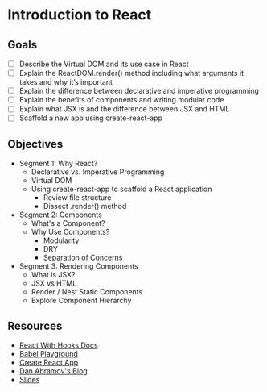 # Introduction to React

## Goals

- [ ] Describe the Virtual DOM and its use case in React
- [ ] Explain the ReactDOM.render() method including what arguments it takes and why it’s important
- [ ] Explain the difference between declarative and imperative programming
- [ ] Explain the benefits of components and writing modular code
- [ ] Explain what JSX is and the difference between JSX and HTML
- [ ] Scaffold a new app using create-react-app

## Objectives

- Segment 1: Why React?
    - Declarative vs. Imperative Programming
    - Virtual DOM
    - Using create-react-app to scaffold a React application
        - Review file structure
        - Dissect .render() method
- Segment 2: Components
    - What's a Component?
    - Why Use Components?
        - Modularity
        - DRY
        - Separation of Concerns
- Segment 3: Rendering Components
    - What is JSX?
    - JSX vs HTML
    - Render / Nest Static Components
    - Explore Component Hierarchy

## Resources

- [React With Hooks Docs](https://intro-react-slides.netlify.app/)
- [Babel Playground](https://babeljs.io/repl#?browsers=defaults%2C%20not%20ie%2011%2C%20not%20ie_mob%2011&build=&builtIns=false&corejs=3.6&spec=false&loose=false&code_lz=Q&debug=false&forceAllTransforms=false&shippedProposals=false&circleciRepo=&evaluate=false&fileSize=false&timeTravel=false&sourceType=module&lineWrap=true&presets=env%2Creact%2Cstage-2&prettier=false&targets=&version=7.15.2&externalPlugins=&assumptions=%7B%7D)
- [Create React App](https://create-react-app.dev/)
- [Dan Abramov's Blog](https://create-react-app.dev/)
- [Slides](https://intro-react-slides.netlify.app/)
